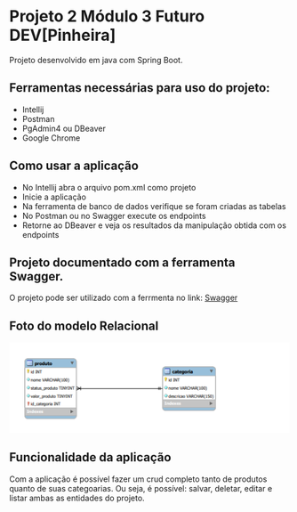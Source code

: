 # Projeto 2 Módulo 3 Futuro DEV[Pinheira]

Projeto desenvolvido em java com Spring Boot.

## Ferramentas necessárias para uso do projeto:

  - Intellij 
  - Postman
  - PgAdmin4 ou DBeaver
  - Google Chrome

## Como usar a aplicação

- No Intellij abra o arquivo pom.xml como projeto 
- Inicie a aplicação
- Na ferramenta de banco de dados verifique se foram criadas as tabelas
- No Postman ou no Swagger execute os endpoints
- Retorne ao DBeaver e veja os resultados da manipulação obtida com os endpoints
  
## Projeto documentado com a ferramenta Swagger.
O projeto pode ser utilizado com a ferrmenta no link: 
 [Swagger](http://localhost:4000/swagger-ui.html#/)


## Foto do modelo Relacional

![](/modulo3/src/main/resources/modeloRelacional.png)



## Funcionalidade da aplicação
Com a aplicação é possível fazer um crud completo tanto de produtos quanto de suas categoarias. Ou seja, é possível: salvar, deletar, editar e listar ambas as entidades do projeto.
